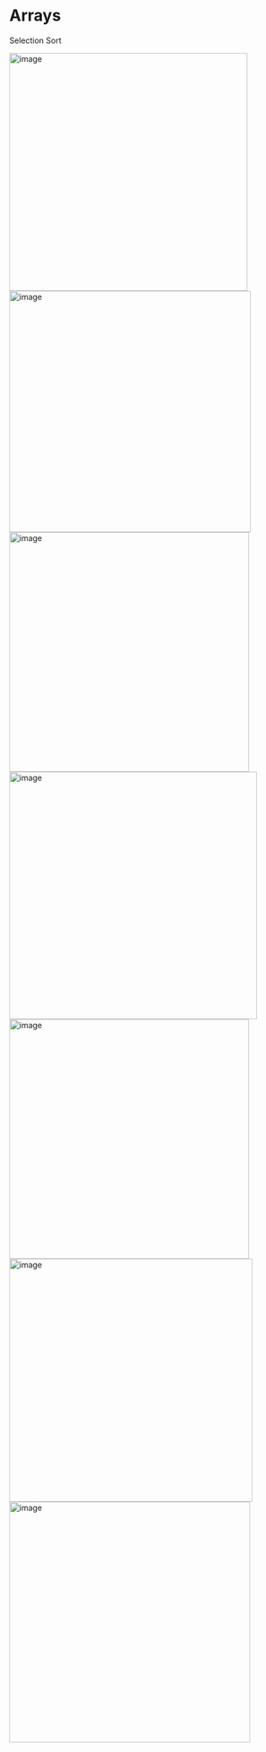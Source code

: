 # Arrays
Selection Sort

<img width="425" alt="image" src="https://user-images.githubusercontent.com/89501759/186210015-468702f5-7154-4e48-b1d7-e24c1134bf2f.png">


<img width="431" alt="image" src="https://user-images.githubusercontent.com/89501759/186210122-41c816b2-d8df-461e-aa54-a88c501f6a79.png">


<img width="428" alt="image" src="https://user-images.githubusercontent.com/89501759/186210234-9f48e5b6-9f4a-4e1f-ade9-a3bd3a5b396c.png">


<img width="442" alt="image" src="https://user-images.githubusercontent.com/89501759/186210340-dfe94a31-4e0b-4d00-88d1-b8cfee24a134.png">


<img width="428" alt="image" src="https://user-images.githubusercontent.com/89501759/186210445-82bbaa5e-5f53-4e41-9008-cea8314733a9.png">


<img width="434" alt="image" src="https://user-images.githubusercontent.com/89501759/186210541-b92c45b6-beb6-4e75-b89d-b55cccfbbd51.png">


<img width="430" alt="image" src="https://user-images.githubusercontent.com/89501759/186210599-721b527b-b226-48f5-b8f6-fe3807fe8e97.png">
